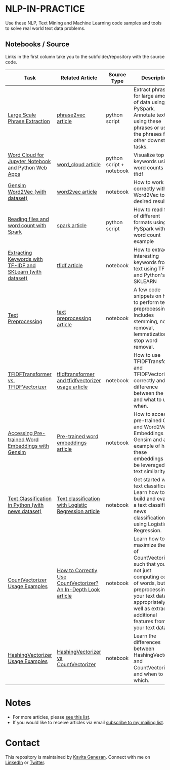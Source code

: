 
# NLP-IN-PRACTICE 
Use these NLP, Text Mining and Machine Learning code samples and tools to solve real world text data problems. 

## Notebooks / Source

Links in the first column take you to the subfolder/repository with the source code. 

| Task | Related Article  | Source Type  | Description 
|---|---| ---| --- |
| [Large Scale Phrase Extraction](https://github.com/kavgan/phrase-at-scale)   | [phrase2vec article](http://kavita-ganesan.com/how-to-generate-phrase-embeddings-using-word2vec-in-3-easy-steps/)   | python script | Extract phrases for large amounts of data using PySpark. Annotate text using these phrases or use the phrases for other downstream tasks.  
| [Word Cloud for Jupyter Notebook and Python Web Apps ](https://github.com/kavgan/word_cloud)  |  [word_cloud article](http://kavita-ganesan.com/word-cloud-for-data-scientists/#.W867cBNKj65) | python script + notebook  | Visualize top keywords using word counts or tfidf 
| [Gensim Word2Vec (with dataset)](word2vec/)  | [word2vec article](http://kavita-ganesan.com/gensim-word2vec-tutorial-starter-code/) | notebook | How to work correctly with Word2Vec to get desired results 
| [Reading files and word count with Spark](spark_wordcount/) | [spark article](http://kavita-ganesan.com/reading-csv-and-json-files-in-spark/) | python script | How to read files of different formats using PySpark with a word count example    
| [Extracting Keywords with TF-IDF and SKLearn (with dataset)](tf-idf) | [tfidf article](http://kavita-ganesan.com/extracting-keywords-from-text-with-tf-idf-and-pythons-scikit-learn/#.W2TlD9hKhhE) | notebook | How to extract interesting keywords from text using TF-IDF and Python's SKLEARN  
| [Text Preprocessing](text-pre-processing) | [text preprocessing article](http://kavita-ganesan.com/getting-started-with-text-preprocessing/#.XHa4-ZNKhuU) | notebook | A few code snippets on how to perform text preprocessing. Includes stemming, noise removal, lemmatization and stop word removal.  
| [TFIDFTransformer vs. TFIDFVectorizer](tfidftransformer/) | [tfidftransformer and tfidfvectorizer usage article](http://kavita-ganesan.com/how-to-use-tfidftransformer-tfidfvectorizer-and-whats-the-difference/)| notebook | How to use TFIDFTransformer and TFIDFVectorizer correctly and the difference between the two and what to use when. 
| [Accessing Pre-trained Word Embeddings with Gensim](pre-trained-embeddings/) |[Pre-trained word embeddings article](http://kavita-ganesan.com/easily-access-pre-trained-word-embeddings-with-gensim/#.XQCYP9NKhhE)| notebook | How to access pre-trained GloVe and Word2Vec Embeddings using Gensim and an example of how these embeddings can be leveraged for text similarity
| [Text Classification in Python (with news dataset)](text-classification/) |[Text classification with Logistic Regression article](https://kavita-ganesan.com/news-classifier-with-logistic-regression-in-python/#.XT95_5NKhgc)| notebook | Get started with text classification. Learn how to build and evaluate a text classifier for news classification using Logistic Regression.
| [CountVectorizer Usage Examples](CountVectorizer/) |[How to Correctly Use CountVectorizer? An In-Depth Look article](https://kavita-ganesan.com/how-to-use-countvectorizer/#.XeqMhpNKhhE)| notebook | Learn how to maximize the use of CountVectorizer such that you are not just computing counts of words, but also preprocessing your text data appropriately as well as extracting additional features from your text dataset.
| [HashingVectorizer Usage Examples](HashingVectorizer/) |[HashingVectorizer vs CountVectorizer](https://kavita-ganesan.com/hashingvectorizer-vs-countvectorizer/#.XeqMhpNKhhP)| notebook | Learn the differences between HashingVectorizer and CountVectorizer and when to use which.



# Notes
- For more articles, please [see this list](http://kavita-ganesan.com/kavitas-tutorials/#.WvIizNMvyog). 
- If you would like to receive articles via email [subscribe to my mailing list](https://kavita-ganesan.com/subscribe/#.XTThjZNKhgc).

# Contact 
This repository is maintained by [Kavita Ganesan](https://kavita-ganesan.com/about-me/#.XTTh6ZNKhgc). Connect with me on [LinkedIn](https://www.linkedin.com/in/kavita-ganesan/) or [Twitter](https://twitter.com/kav_gan). 
